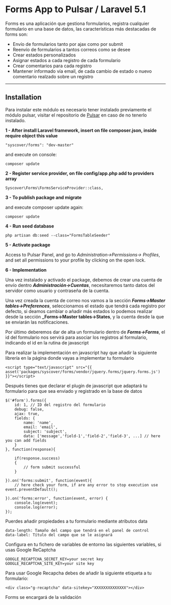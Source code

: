 # Forms App to Pulsar / Laravel 5.1

Forms es una aplicación que gestiona formularios, registra cualquier formulario en una base de datos, las características más destacadas de forms son:
* Envío de formularios tanto por ajax como por submit
* Reenvío de formularios a tantos correos como se desee
* Crear estados personalizados
* Asignar estados a cada registro de cada formulario
* Crear comentarios para cada registro
* Mantener informado vía email, de cada cambio de estado o nuevo comentario realzado sobre un registro

---

## Installation
Para instalar este módulo es necesario tener instalado previamente el módulo pulsar, visitar el repositorio de [Pulsar](https://github.com/syscover/pulsar) en caso de no tenerlo instalado.

**1 - After install Laravel framework, insert on file composer.json, inside require object this value**
```
"syscover/forms": "dev-master"

```
and execute on console:
```
composer update
```

**2 - Register service provider, on file config/app.php add to providers array**

```
Syscover\Forms\FormsServiceProvider::class,

```

**3 - To publish package and migrate**

and execute composer update again:
```
composer update
```

**4 - Run seed database**

```
php artisan db:seed --class="FormsTableSeeder"
```


**5 - Activate package**

Access to Pulsar Panel, and go to _Administration->Permissions-> Profiles_, and set all permissions to your profile by clicking on the open lock.

**6 - Implementation**

Una vez instalado y activado el package, debemos de crear una cuenta de envío dentro **_Administración->Cuentas_**, necesitaremos tanto datos del servidor como usuario y contraseña de la cuenta.

Una vez creada la cuenta de correo nos vamos a la sección **_Forms->Master tables->Preferences_**, seleccionamos el estado que tendrá cada registro por defecto, si deamos cambiar o añadir más estados lo podemos realizar desde la sección **_Forms->Master tables->States**, y la cuenta desde la que se enviarán las notificaciones.

Por último deberemos dar de alta un formulario dentro de **_Forms->Forms_**, el id del formulario nos servirá para asociar los registros al formulario, indicando el id en la rutina de javascript


Para realizar la implementación en javascript hay que añadir la siguiente librería en la página donde vayas a implementar tu formulario
```
<script type="text/javascript" src="{{ asset('packages/syscover/forms/vendor/jquery.forms/jquery.forms.js') }}"></script>
```

Después tienes que declarar el plugin de javascript que adaptará tu formulario para que sea enviado y registrado en la base de datos
```
$('#form').forms({
    id: 1, // ID del registro del formulario
    debug: false,
    ajax: true,
    fields: {
        name: 'name',
        email: 'email',
        subject: 'subject',
        data: ['message','field-1','field-2','field-3', ...] // here you can add fields
    }
}, function(response){

    if(response.success)
    {
        // form submit successful
    }

}).on('forms:submit', function(event){
    // here check your form, if are any error to stop execution use event.preventDefault();

}).on('forms:error', function(event, error) {
    console.log(event);
    console.log(error);
});

```

Puerdes añadir propiedades a tu formulario mediante atributos data
```
data-length: Tamaño del campo que tendrá en el panel de control
data-label: Título del campo que se le asignará
```

Configura en tu fichero de variables de entorno las siguientes variables, si usas Google ReCaptcha
```
GOOGLE_RECAPTCHA_SECRET_KEY=your secret key
GOOGLE_RECAPTCHA_SITE_KEY=your site key
```

Para usar Google Recapcha debes de añadir la siguiente etiqueta a tu formulario:
```
<div class="g-recaptcha" data-sitekey="XXXXXXXXXXXXXX"></div>
```

Forms se encargará de la validación